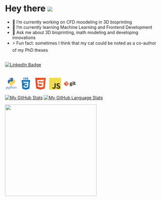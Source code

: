 <h1>
  Hey there
  <img src="https://media.giphy.com/media/hvRJCLFzcasrR4ia7z/giphy.gif" width="30px"/>
</h1>
<div>
  <ul>
    <li>🔭 I’m currently working on CFD moodeling in 3D bioprinting</li>
    <li>🌱 I’m currently learning Machine Learning and Frontend Development</li>
    <li>💬 Ask me about 3D bioprinting, math modeling and developing innovations</li>
    <li>⚡ Fun fact: sometimes I think that my cat could be noted as a co-author of my PhD theses</li>
  </ul>
  <br>
<div id="badges">
  <a href="www.linkedin.com/in/katherine-vilinski-mazur">
    <img src="https://img.shields.io/badge/LinkedIn-blue?style=for-the-badge&logo=linkedin&logoColor=white" alt="LinkedIn Badge"/>
  </a>
</div>
  <img src="https://komarev.com/ghpvc/?username=katvil&style=flat-square&color=blue" alt=""/> <br> 
   <br>
 <img src="https://github.com/devicons/devicon/blob/master/icons/python/python-original-wordmark.svg" title="Python" alt="Python" width="40" height="40"/>&nbsp;
 <img src="https://github.com/devicons/devicon/blob/master/icons/css3/css3-plain-wordmark.svg"  title="CSS3" alt="CSS" width="40" height="40"/>&nbsp;
 <img src="https://github.com/devicons/devicon/blob/master/icons/html5/html5-original.svg" title="HTML5" alt="HTML" width="40" height="40"/>&nbsp;
 <img src="https://github.com/devicons/devicon/blob/master/icons/javascript/javascript-original.svg" title="JavaScript" alt="JavaScript" width="40" height="40"/>&nbsp;
 <img src="https://github.com/devicons/devicon/blob/master/icons/git/git-original-wordmark.svg" title="Git" **alt="Git" width="40" height="40"/>
 
[![My GitHub Stats](https://github-readme-stats.vercel.app/api/?username=katvil&count_private=true&theme=tokyonight&showicons=true)]()
[![My GitHub Language Stats](https://github-readme-stats.vercel.app/api/top-langs/?username=katvil&langs_count=5&theme=tokyonight)]()

<img src="https://media.giphy.com/media/JIX9t2j0ZTN9S/giphy.gif" width="300" height="300">
<!--
**KatVil/katvil** is a ✨ _special_ ✨ repository because its `README.md` (this file) appears on your GitHub profile.
https://proglib.io/p/kak-kreativno-oformit-profil-na-github-chtoby-on-privlekal-vnimanie-2022-03-17
Here are some ideas to get you started:

- 🔭 I’m currently working on ...
- 🌱 I’m currently learning ...
- 👯 I’m looking to collaborate on ...
- 🤔 I’m looking for help with ...
- 💬 Ask me about ...
- 📫 How to reach me: ...
- 😄 Pronouns: ...
- ⚡ Fun fact: ...
-->

